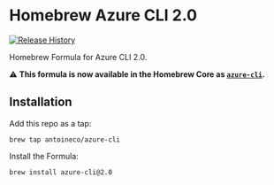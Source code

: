 # Homebrew Azure CLI 2.0

[![Release History](https://img.shields.io/badge/az-2.0.16-00abec.svg?style=flat)](https://github.com/Azure/azure-cli/blob/master/packaged_releases/HISTORY.md)

Homebrew Formula for Azure CLI 2.0.

:warning: **This formula is now available in the Homebrew Core as [`azure-cli`][core-formula].**

## Installation

Add this repo as a tap:

```
brew tap antoineco/azure-cli
```

Install the Formula:

```
brew install azure-cli@2.0
```

[core-formula]: https://github.com/Homebrew/homebrew-core/blob/master/Formula/azure-cli.rb

